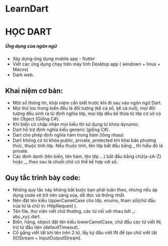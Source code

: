 # LearnDart

# HỌC DART
##### Ứng dụng của ngôn ngữ
+  Xây dựng ứng dụng mobile app - flutter
+  Viết các ứng dụng chạy trên máy tính Desktop app ( windown + linus + Macos)
+  Dark web.


## Khai niệm cơ bản:
 - Một số thông tin, khái niệm cần biết trước khi đi sau vào ngôn ngữ Dart.
 - Mọi thứ lưu trong biến đều là đối tượng (kể cả số, kể cả null), mọi đối tượng đều sinh ra từ định nghĩa lớp, mọi lớp đều kế thừa từ lớp cơ sở có tên Object (Giống C#).
 - Khi biến có chấp nhận mọi kiểu thì sử dụng từ khóa dynamic.
 - Dart hỗ trợ định nghĩa kiểu generic (giống C#).
 - Dart cho phép định nghĩa hàm trong hàm (lồng nhau).
 - Dart không có từ khóa public, private, protected khi khai báo phương thức, thuộc tính lớp. Nếu thuộc tính, tên lớp bắt đầu bằng _ thì hiểu đó là private.
 - Các định danh (tên biến, tên hàm, tên lớp ...) bắt đầu bằng chữ(a-zA-Z) hoặc _, theo sau là chuỗi chữ có thể kế hợp với số.
## Quy tắc trình bày code:
 - Những quy tắc này không bắt buộc bạn phải tuân theo, nhưng nếu áp dụng code sẽ trở nên sáng sủa, dễ đọc và thống nhất.
 - Nên đặt tên kiểu UpperCamelCase cho lớp, enums, tham số(chữ đầu của từ là chữ in: HttpRequest ).
 - Tên file, thư viện viết chữ thường, các từ nối với nhau bởi _: abc_xyz.dart.
 - Biến, hằng, object đặt tên kiểu lowerCamelCase, chữ đầu các từ viết IN, trừ từ đầu tiên (defaultTimeout).
 - Cố gắng viết tắt khi tên trên 2 từ, lấy ký đầu viết IN để tạo chữ viết tắt (IOStream ~ InputOutputStream).
